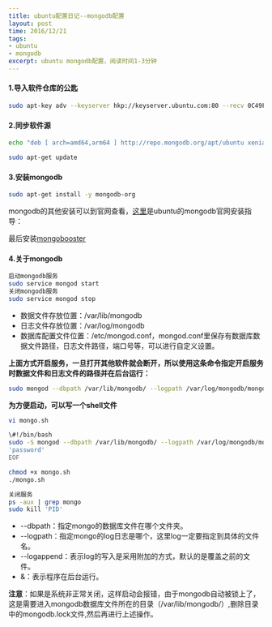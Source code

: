 ```yaml
---
title: ubuntu配置日记--mongodb配置
layout: post
time: 2016/12/21
tags:
- ubuntu
- mongodb
excerpt: ubuntu mongodb配置，阅读时间1-3分钟
---
```


#### 1.导入软件仓库的公匙 ####

```Bash
sudo apt-key adv --keyserver hkp://keyserver.ubuntu.com:80 --recv 0C49F3730359A14518585931BC711F9BA15703C6
```

#### 2.同步软件源 ####

```Bash
echo "deb [ arch=amd64,arm64 ] http://repo.mongodb.org/apt/ubuntu xenial/mongodb-org/3.4 multiverse" | sudo tee /etc/apt/sources.list.d/mongodb-org-3.4.list

sudo apt-get update
```

#### 3.安装mongodb ####

```Bash
sudo apt-get install -y mongodb-org
```

mongodb的其他安装可以到官网查看，[这里](https://docs.mongodb.com/manual/tutorial/install-mongodb-on-ubuntu/)是ubuntu的mongodb官网安装指导：

最后安装[mongobooster](https://mongobooster.com)

#### 4.关于mongodb ####

```Bash
启动mongodb服务
sudo service mongod start
关闭mongodb服务
sudo service mongod stop
```

- 数据文件存放位置：/var/lib/mongodb
- 日志文件存放位置：/var/log/mongodb
- 数据库配置文件位置：/etc/mongod.conf，mongod.conf里保存有数据库数据文件路径，日志文件路径，端口号等，可以进行自定义设置。

**上面方式开启服务，一旦打开其他软件就会断开，所以使用这条命令指定开启服务时数据文件和日志文件的路径并在后台运行：**

```Bash
sudo mongod --dbpath /var/lib/mongodb/ --logpath /var/log/mongodb/mongodb.log --logappend &
```


**为方便启动，可以写一个shell文件**

```Bash
vi mongo.sh

\#!/bin/bash
sudo -S mongod --dbpath /var/lib/mongodb/ --logpath /var/log/mongodb/mongodb.log --logappend & << EOF 
'password'
EOF

chmod +x mongo.sh
./mongo.sh
```

```Bash
关闭服务
ps -aux | grep mongo
sudo kill 'PID'
```

- --dbpath：指定mongo的数据库文件在哪个文件夹。
- --logpath：指定mongo的log日志是哪个，这里log一定要指定到具体的文件名。
- --logappend：表示log的写入是采用附加的方式，默认的是覆盖之前的文件。
- &：表示程序在后台运行。

**注意**：如果是系统非正常关闭，这样启动会报错，由于mongodb自动被锁上了，这是需要进入mongodb数据库文件所在的目录（/var/lib/mongodb/）,删除目录中的mongodb.lock文件,然后再进行上述操作。